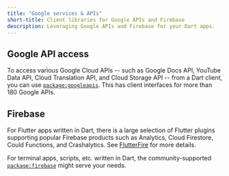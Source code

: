 ```yaml
---
title: "Google services & APIs"
short-title: Client libraries for Google APIs and Firebase
description: Leveraging Google APIs and Firebase for your Dart apps.
---
```


## Google API access

To access various Google Cloud APIs -- such as Google Docs API, YouTube Data
API, Cloud Translation API, and Cloud Storage API -- from a Dart client, you can
use [`package:googleapis`][]. This has client interfaces for more than 180
Google APIs.

## Firebase

For Flutter apps written in Dart, there is a large selection of Flutter plugins
supporting popular Firebase products such as Analytics, Cloud Firestore, Could
Functions, and Crashalytics. See [FlutterFire][] for more details.

For terminal apps, scripts, etc. written in Dart, the community-supported
[`package:firebase`][] might serve your needs.

[FlutterFire]: https://firebase.flutter.dev/
[`package:firebase`]: https://pub.dev/packages/firebase
[`package:googleapis`]: https://pub.dev/packages/googleapis
